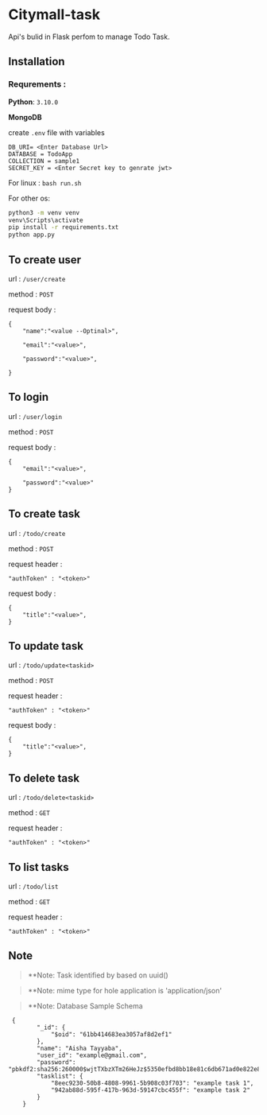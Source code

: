 
# Citymall-task

Api's  bulid in Flask perfom to manage Todo Task.


## Installation
### Requrements : 
**Python**: `3.10.0`

**MongoDB**

create ```.env``` file with variables

    DB_URI= <Enter Database Url>
    DATABASE = TodoApp
    COLLECTION = sample1
    SECRET_KEY = <Enter Secret key to genrate jwt>

For linux : 
```bash run.sh```

For other os:
```bash
python3 -m venv venv
venv\Scripts\activate
pip install -r requirements.txt
python app.py
```



##  To create user

url : ```/user/create```

method : ```POST```

request body :  

    {
        "name":"<value --Optinal>",
        
        "email":"<value>", 
        
        "password":"<value>",
      
    }

##  To login

url : ```/user/login```

method : ```POST```

request body :  

    {
        "email":"<value>", 
        
        "password":"<value>" 
    }

##  To create task

url : ```/todo/create```

method : ```POST```

request header : 

    "authToken" : "<token>" 

request body :  

    {
        "title":"<value>", 
    }

##  To update task

url : ```/todo/update<taskid>```

method : ```POST```

request header : 

    "authToken" : "<token>" 
    
request body :  

    {
        "title":"<value>", 
    }


##  To delete task

url : ```/todo/delete<taskid>```

method : ```GET```

request header : 

    "authToken" : "<token>" 



##  To list tasks
url : ```/todo/list```

method : ```GET```

request header :  

    "authToken" : "<token>"
    
##  Note
>**Note:  Task identified by based on uuid()

>**Note:  mime type for hole application is 'application/json'

>**Note:  Database Sample Schema

   

     {
            "_id": {
                "$oid": "61bb414683ea3057af8d2ef1"
            },
            "name": "Aisha Tayyaba",
            "user_id": "example@gmail.com",
            "password": "pbkdf2:sha256:260000$wjtTXbzXTm26HeJz$5350efbd8bb18e81c6db671ad0e822e82dcfcf87a3d90ab4994bac8107b28378",
            "tasklist": {
                "8eec9230-50b8-4808-9961-5b908c03f703": "example task 1",
                "942ab88d-595f-417b-963d-59147cbc455f": "example task 2"
            }
        }

